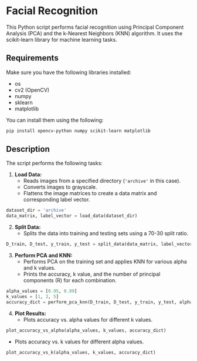 # Facial Recognition

This Python script performs facial recognition using Principal Component Analysis (PCA) and the k-Nearest Neighbors (KNN) algorithm. It uses the scikit-learn library for machine learning tasks.

## Requirements

Make sure you have the following libraries installed:

- os
- cv2 (OpenCV)
- numpy
- sklearn
- matplotlib

You can install them using the following:

```bash
pip install opencv-python numpy scikit-learn matplotlib
```

## Description

The script performs the following tasks:

1. **Load Data:**
   - Reads images from a specified directory (`'archive'` in this case).
   - Converts images to grayscale.
   - Flattens the image matrices to create a data matrix and corresponding label vector.

```python
dataset_dir = 'archive'
data_matrix, label_vector = load_data(dataset_dir)
```

2. **Split Data:**
   - Splits the data into training and testing sets using a 70-30 split ratio.

```python
D_train, D_test, y_train, y_test = split_data(data_matrix, label_vector, 0.3)
```

3. **Perform PCA and KNN:**
   - Performs PCA on the training set and applies KNN for various alpha and k values.
   - Prints the accuracy, k value, and the number of principal components (R) for each combination.

```python
alpha_values = [0.95, 0.99]
k_values = [1, 3, 5]
accuracy_dict = perform_pca_knn(D_train, D_test, y_train, y_test, alpha_values, k_values)
```

4. **Plot Results:**
   - Plots accuracy vs. alpha values for different k values.

```python
plot_accuracy_vs_alpha(alpha_values, k_values, accuracy_dict)
```

   - Plots accuracy vs. k values for different alpha values.

```python
plot_accuracy_vs_k(alpha_values, k_values, accuracy_dict)
```


